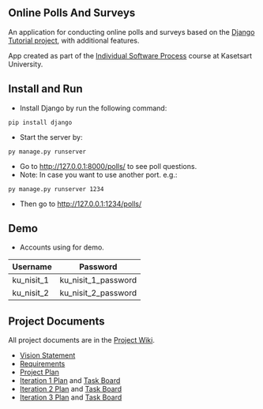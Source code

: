 ## Online Polls And Surveys

An application for conducting online polls and surveys based 
on the [Django Tutorial project](https://docs.djangoproject.com/en/4.1/intro/tutorial01/), with additional features.

App created as part of the [Individual Software Process](https://cpske.github.io/ISP) course at Kasetsart University.

## Install and Run

- Install Django by run the following command:
```
pip install django
```
- Start the server by:
```
py manage.py runserver
```
- Go to http://127.0.0.1:8000/polls/ to see poll questions.
- Note: In case you want to use another port. e.g.:
```
py manage.py runserver 1234
```
- Then go to http://127.0.0.1:1234/polls/

## Demo

- Accounts using for demo.

|    Username    |       Password      |
|----------------|---------------------|
|   ku_nisit_1   | ku_nisit_1_password |
|   ku_nisit_2   | ku_nisit_2_password |

## Project Documents

All project documents are in the [Project Wiki](../../wiki/Home).

- [Vision Statement](../../wiki/Vision%20Statement)
- [Requirements](../../wiki/Requirements)
- [Project Plan](../../wiki/Project%20Plan)
- [Iteration 1 Plan](../../wiki/Iteration%201%20Plan) and [Task Board](https://github.com/users/KwangSensei/projects/1/views/16)
- [Iteration 2 Plan](../../wiki/Iteration%202%20Plan) and [Task Board](https://github.com/users/KwangSensei/projects/1/views/13)
- [Iteration 3 Plan](../../wiki/Iteration%203%20Plan) and [Task Board](https://github.com/users/KwangSensei/projects/1/views/18)
